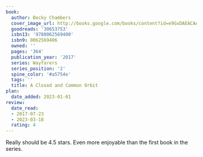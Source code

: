 ```yaml
---
book:
  author: Becky Chambers
  cover_image_url: http://books.google.com/books/content?id=e9GxDAEACAAJ&printsec=frontcover&img=1&zoom=1&source=gbs_api
  goodreads: '30653753'
  isbn13: '9780062569400'
  isbn9: 0062569406
  owned: ''
  pages: '364'
  publication_year: '2017'
  series: Wayfarers
  series_position: '2'
  spine_color: '#a5754e'
  tags: ''
  title: A Closed and Common Orbit
plan:
  date_added: 2023-01-01
review:
  date_read:
  - 2017-07-23
  - 2023-03-18
  rating: 4
---
```


Really should be 4.5 stars. Even more enjoyable than the first book in the series.
